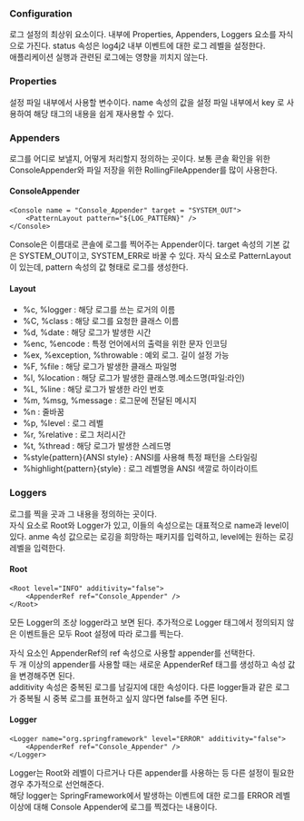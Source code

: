 ### Configuration

로그 설정의 최상위 요소이다. 내부에 Properties, Appenders, Loggers 요소를 자식으로 가진다. status 속성은 log4j2 내부 이벤트에 대한 로그 레벨을 설정한다.   
애플리케이션 실행과 관련된 로그에는 영향을 끼치지 않는다.
<br>

### Properties

설정 파일 내부에서 사용할 변수이다. name 속성의 값을 설정 파일 내부에서 key 로 사용하여 해당 태그의 내용을 쉽게 재사용할 수 있다.
<br>

### Appenders

로그를 어디로 보낼지, 어떻게 처리할지 정의하는 곳이다. 보통 콘솔 확인을 위한 ConsoleAppender와 파일 저장을 위한 RollingFileAppender를 많이 사용한다.

#### ConsoleAppender

```
<Console name = "Console_Appender" target = "SYSTEM_OUT">
	<PatternLayout pattern="${LOG_PATTERN}" />
</Console>
```

Console은 이름대로 콘솔에 로그를 찍어주는 Appender이다. target 속성의 기본 값은 SYSTEM_OUT이고, SYSTEM_ERR로 바꿀 수 있다.
자식 요소로 PatternLayout이 있는데, pattern 속성의 값 형태로 로그를 생성한다.

#### Layout

- %c, %logger : 해당 로그를 쓰는 로거의 이름
- %C, %class : 해당 로그를 요청한 클래스 이름
- %d, %date : 해당 로그가 발생한 시간
- %enc, %encode : 특정 언어에서의 출력을 위한 문자 인코딩
- %ex, %exception, %throwable : 예외 로그. 길이 설정 가능
- %F, %file : 해당 로그가 발생한 클래스 파일명
- %l, %location : 해당 로그가 발생한 클래스명.메소드명(파일:라인)
- %L, %line : 해당 로그가 발생한 라인 번호
- %m, %msg, %message : 로그문에 전달된 메시지
- %n : 줄바꿈
- %p, %level : 로그 레벨
- %r, %relative : 로그 처리시간
- %t, %thread : 해당 로그가 발생한 스레드명
- %style{pattern}{ANSI style} : ANSI를 사용해 특정 패턴을 스타일링
- %highlight{pattern}{style} : 로그 레벨명을 ANSI 색깔로 하이라이트

### Loggers

로그를 찍을 곳과 그 내용을 정의하는 곳이다.   
자식 요소로 Root와 Logger가 있고, 이들의 속성으로는 대표적으로 name과 level이 있다. anme 속성 값으로는 로깅을 희망하는 패키지를 입력하고, level에는 원하는 로깅 레벨을 입력한다.

#### Root

```
<Root level="INFO" additivity="false">
	<AppenderRef ref="Console_Appender" />
</Root>
```

모든 Logger의 조상 logger라고 보면 된다. 추가적으로 Logger 태그에서 정의되지 않은 이벤트들은 모두 Root 설정에 따라 로그를 찍는다.

자식 요소인 AppenderRef의 ref 속성으로 사용할 appender를 선택한다.   
두 개 이상의 appender를 사용할 때는 새로운 AppenderRef 태그를 생성하고 속성 값을 변경해주면 된다.   
additivity 속성은 중복된 로그를 남길지에 대한 속성이다. 다른 logger들과 같은 로그가 중복될 시 중복 로그를 표현하고 싶지 않다면 false를 주면 된다.

#### Logger

```
<Logger name="org.springframework" level="ERROR" additivity="false">
	<AppenderRef ref="Console_Appender" />
</Logger>
```

Logger는 Root와 레벨이 다르거나 다른 appender를 사용하는 등 다른 설정이 필요한 경우 추가적으로 선언해준다.   
해당 logger는 SpringFramework에서 발생하는 이벤트에 대한 로그를 ERROR 레벨 이상에 대해 Console Appender에 로그를 찍겠다는 내용이다.




